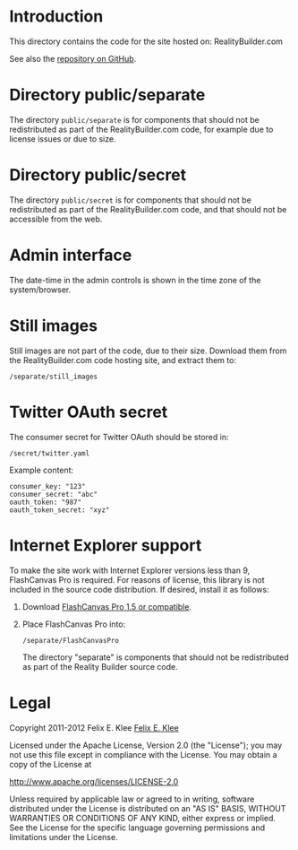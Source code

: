 Introduction
============

This directory contains the code for the site hosted on: RealityBuilder.com

See also the [repository on GitHub][1].


Directory public/separate
=========================

The directory `public/separate` is for components that should not be
redistributed as part of the RealityBuilder.com code, for example due to
license issues or due to size.


Directory public/secret
=======================

The directory `public/secret` is for components that should not be
redistributed as part of the RealityBuilder.com code, and that should not be
accessible from the web.


Admin interface
===============

The date-time in the admin controls is shown in the time zone of the
system/browser.


Still images
============

Still images are not part of the code, due to their size. Download them from
the RealityBuilder.com code hosting site, and extract them to:

    /separate/still_images


Twitter OAuth secret
====================

The consumer secret for Twitter OAuth should be stored in:

    /secret/twitter.yaml

Example content:

    consumer_key: "123"
    consumer_secret: "abc"
    oauth_token: "987"
    oauth_token_secret: "xyz"


Internet Explorer support
=========================

To make the site work with Internet Explorer versions less than 9, FlashCanvas
Pro is required. For reasons of license, this library is not included in the
source code distribution. If desired, install it as follows:

 1. Download [FlashCanvas Pro 1.5 or compatible][2].

 2. Place FlashCanvas Pro into:

        /separate/FlashCanvasPro

    The directory "separate" is components that should not be redistributed as
    part of the Reality Builder source code.


Legal
=====

Copyright 2011-2012 Felix E. Klee [Felix E. Klee][3]

Licensed under the Apache License, Version 2.0 (the "License"); you may not use
this file except in compliance with the License. You may obtain a copy of the
License at

<http://www.apache.org/licenses/LICENSE-2.0>

Unless required by applicable law or agreed to in writing, software distributed
under the License is distributed on an "AS IS" BASIS, WITHOUT WARRANTIES OR
CONDITIONS OF ANY KIND, either express or implied. See the License for the
specific language governing permissions and limitations under the License.


[1]: https://github.com/feklee/realitybuilder.com
[2]: http://flashcanvas.net/
[3]: mailto:felix.klee@inka.de
